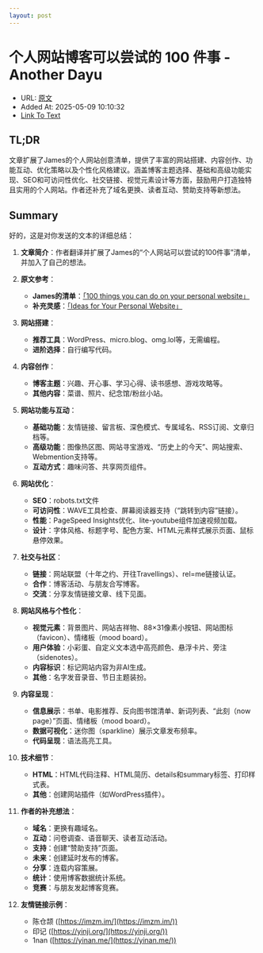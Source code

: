 ```yaml
---
layout: post
---
```

# 个人网站博客可以尝试的 100 件事 - Another Dayu
- URL: [原文](https://anotherdayu.com/2025/6940/)
- Added At: 2025-05-09 10:10:32
- [Link To Text](_posts/2025-05-09-个人网站博客可以尝试的-100-件事---another-dayu_raw.md)

## TL;DR
文章扩展了James的个人网站创意清单，提供了丰富的网站搭建、内容创作、功能互动、优化策略以及个性化风格建议。涵盖博客主题选择、基础和高级功能实现、SEO和可访问性优化、社交链接、视觉元素设计等方面，鼓励用户打造独特且实用的个人网站。作者还补充了域名更换、读者互动、赞助支持等新想法。


## Summary
好的，这是对你发送的文本的详细总结：

1.  **文章简介**：作者翻译并扩展了James的“个人网站可以尝试的100件事”清单，并加入了自己的想法。

2.  **原文参考**：
    *   **James的清单**：[「100 things you can do on your personal website」](https://jamesg.blog/2024/02/19/personal-website-ideas)
    *   **补充灵感**：[「Ideas for Your Personal Website」](https://32bit.cafe/websiteideas/)

3.  **网站搭建**：
    *   **推荐工具**：WordPress、micro.blog、omg.lol等，无需编程。
    *   **进阶选择**：自行编写代码。

4.  **内容创作**：
    *   **博客主题**：兴趣、开心事、学习心得、读书感想、游戏攻略等。
    *   **其他内容**：菜谱、照片、纪念馆/粉丝小站。

5.  **网站功能与互动**：
    *   **基础功能**：友情链接、留言板、深色模式、专属域名、RSS订阅、文章归档等。
    *   **高级功能**：图像热区图、网站寻宝游戏、“历史上的今天”、网站搜索、Webmention支持等。
    *   **互动方式**：趣味问答、共享网页组件。

6.  **网站优化**：
    *   **SEO**：robots.txt文件
    *   **可访问性**：WAVE工具检查、屏幕阅读器支持（“跳转到内容”链接）。
    *   **性能**：PageSpeed Insights优化、lite-youtube组件加速视频加载。
    *   **设计**：字体风格、标题字号、配色方案、HTML元素样式展示页面、鼠标悬停效果。

7.  **社交与社区**：
    *   **链接**：网站联盟（十年之约、开往Travellings）、rel=me链接认证。
    *   **合作**：博客活动、与朋友合写博客。
    *   **交流**：分享友情链接文章、线下见面。

8.  **网站风格与个性化**：
    *   **视觉元素**：背景图片、网站吉祥物、88×31像素小按钮、网站图标（favicon）、情绪板（mood board）。
    *   **用户体验**：小彩蛋、自定义文本选中高亮颜色、悬浮卡片、旁注（sidenotes）。
    *   **内容标识**：标记网站内容为非AI生成。
    *   **其他**：名字发音录音、节日主题装扮。

9.  **内容呈现**：
    *   **信息展示**：书单、电影推荐、反向图书馆清单、新词列表、“此刻（now page）”页面、情绪板（mood board）。
    *   **数据可视化**：迷你图（sparkline）展示文章发布频率。
    *   **代码呈现**：语法高亮工具。

10. **技术细节**：
    *   **HTML**：HTML代码注释、HTML简历、details和summary标签、打印样式表。
    *   **其他**：创建网站插件（如WordPress插件）。

11. **作者的补充想法**：
    *   **域名**：更换有趣域名。
    *   **互动**：问卷调查、语音聊天、读者互动活动。
    *   **支持**：创建“赞助支持”页面。
    *   **未来**：创建延时发布的博客。
    *   **分享**：连载内容策展。
    *   **统计**：使用博客数据统计系统。
    *   **竞赛**：与朋友发起博客竞赛。

12. **友情链接示例**：
    *   陈仓颉 ([https://imzm.im/](https://imzm.im/))
    *   印记 ([https://yinji.org/](https://yinji.org/))
    *   1nan ([https://yinan.me/](https://yinan.me/))

